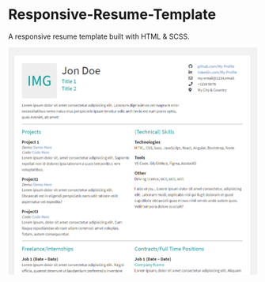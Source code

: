 # Responsive-Resume-Template
A responsive resume template built with HTML &amp; SCSS.

![](screenshot.PNG)
